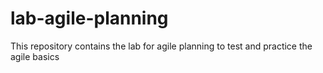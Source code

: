 # lab-agile-planning
This repository contains the lab for agile planning to test and practice the agile basics
